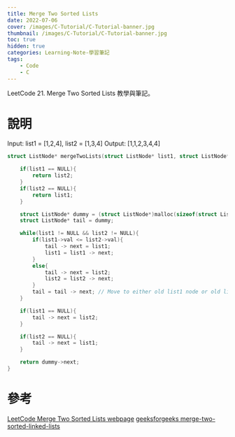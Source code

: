 ```yaml
---
title: Merge Two Sorted Lists
date: 2022-07-06
cover: /images/C-Tutorial/C-Tutorial-banner.jpg
thumbnail: /images/C-Tutorial/C-Tutorial-banner.jpg
toc: true
hidden: true
categories: Learning-Note-學習筆記
tags:
    - Code
    - C
---
```


LeetCode 21. Merge Two Sorted Lists 教學與筆記。

<!-- more -->

# 說明
Input: list1 = [1,2,4], list2 = [1,3,4]
Output: [1,1,2,3,4,4]

```cpp
struct ListNode* mergeTwoLists(struct ListNode* list1, struct ListNode* list2){

    if(list1 == NULL){
        return list2;
    }
    if(list2 == NULL){
        return list1;
    }

    struct ListNode* dummy = (struct ListNode*)malloc(sizeof(struct ListNode));
    struct ListNode* tail = dummy;

    while(list1 != NULL && list2 != NULL){
        if(list1->val <= list2->val){
            tail -> next = list1;
            list1 = list1 -> next;
        }
        else{
            tail -> next = list2;
            list2 = list2 -> next;
        }
        tail = tail -> next; // Move to either old list1 node or old list2 node
    }

    if(list1 == NULL){
        tail -> next = list2;
    }

    if(list2 == NULL){
        tail -> next = list1;
    }

    return dummy->next;
}
```

# 參考
[LeetCode Merge Two Sorted Lists webpage](https://leetcode.com/problems/merge-two-sorted-lists/)
[geeksforgeeks merge-two-sorted-linked-lists](https://www.geeksforgeeks.org/merge-two-sorted-linked-lists/)